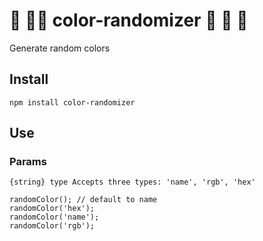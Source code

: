 # :rainbow: :rainbow::rainbow: color-randomizer :rainbow: :rainbow: :rainbow: 

Generate random colors

## Install
```
npm install color-randomizer
```

## Use
### Params
    {string} type Accepts three types: 'name', 'rgb', 'hex'

```
randomColor(); // default to name
randomColor('hex');
randomColor('name');
randomColor('rgb');
```
